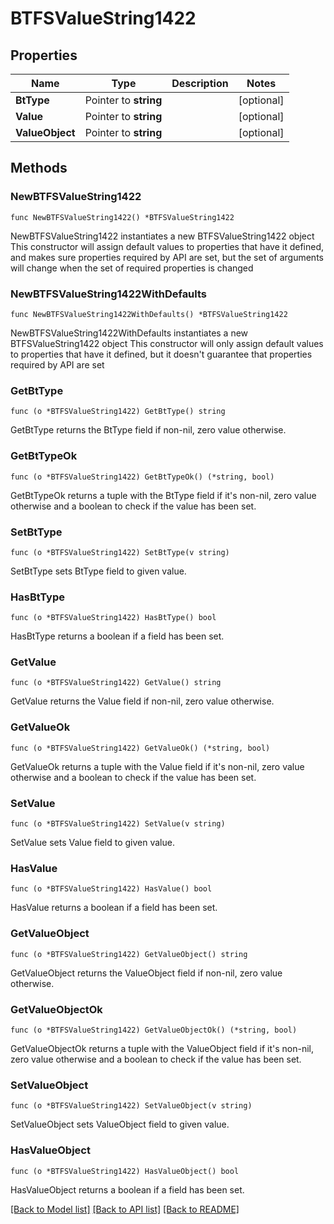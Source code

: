 # BTFSValueString1422

## Properties

Name | Type | Description | Notes
------------ | ------------- | ------------- | -------------
**BtType** | Pointer to **string** |  | [optional] 
**Value** | Pointer to **string** |  | [optional] 
**ValueObject** | Pointer to **string** |  | [optional] 

## Methods

### NewBTFSValueString1422

`func NewBTFSValueString1422() *BTFSValueString1422`

NewBTFSValueString1422 instantiates a new BTFSValueString1422 object
This constructor will assign default values to properties that have it defined,
and makes sure properties required by API are set, but the set of arguments
will change when the set of required properties is changed

### NewBTFSValueString1422WithDefaults

`func NewBTFSValueString1422WithDefaults() *BTFSValueString1422`

NewBTFSValueString1422WithDefaults instantiates a new BTFSValueString1422 object
This constructor will only assign default values to properties that have it defined,
but it doesn't guarantee that properties required by API are set

### GetBtType

`func (o *BTFSValueString1422) GetBtType() string`

GetBtType returns the BtType field if non-nil, zero value otherwise.

### GetBtTypeOk

`func (o *BTFSValueString1422) GetBtTypeOk() (*string, bool)`

GetBtTypeOk returns a tuple with the BtType field if it's non-nil, zero value otherwise
and a boolean to check if the value has been set.

### SetBtType

`func (o *BTFSValueString1422) SetBtType(v string)`

SetBtType sets BtType field to given value.

### HasBtType

`func (o *BTFSValueString1422) HasBtType() bool`

HasBtType returns a boolean if a field has been set.

### GetValue

`func (o *BTFSValueString1422) GetValue() string`

GetValue returns the Value field if non-nil, zero value otherwise.

### GetValueOk

`func (o *BTFSValueString1422) GetValueOk() (*string, bool)`

GetValueOk returns a tuple with the Value field if it's non-nil, zero value otherwise
and a boolean to check if the value has been set.

### SetValue

`func (o *BTFSValueString1422) SetValue(v string)`

SetValue sets Value field to given value.

### HasValue

`func (o *BTFSValueString1422) HasValue() bool`

HasValue returns a boolean if a field has been set.

### GetValueObject

`func (o *BTFSValueString1422) GetValueObject() string`

GetValueObject returns the ValueObject field if non-nil, zero value otherwise.

### GetValueObjectOk

`func (o *BTFSValueString1422) GetValueObjectOk() (*string, bool)`

GetValueObjectOk returns a tuple with the ValueObject field if it's non-nil, zero value otherwise
and a boolean to check if the value has been set.

### SetValueObject

`func (o *BTFSValueString1422) SetValueObject(v string)`

SetValueObject sets ValueObject field to given value.

### HasValueObject

`func (o *BTFSValueString1422) HasValueObject() bool`

HasValueObject returns a boolean if a field has been set.


[[Back to Model list]](../README.md#documentation-for-models) [[Back to API list]](../README.md#documentation-for-api-endpoints) [[Back to README]](../README.md)


